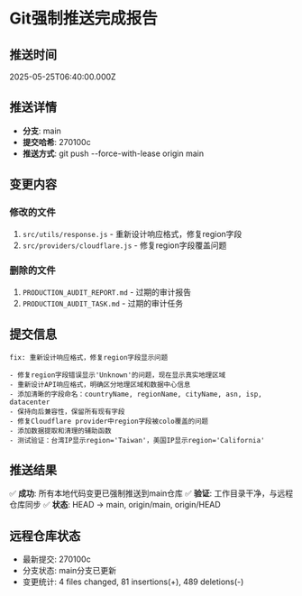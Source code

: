 # Git强制推送完成报告

## 推送时间
2025-05-25T06:40:00.000Z

## 推送详情
- **分支**: main
- **提交哈希**: 270100c
- **推送方式**: git push --force-with-lease origin main

## 变更内容
### 修改的文件
1. `src/utils/response.js` - 重新设计响应格式，修复region字段
2. `src/providers/cloudflare.js` - 修复region字段覆盖问题

### 删除的文件
1. `PRODUCTION_AUDIT_REPORT.md` - 过期的审计报告
2. `PRODUCTION_AUDIT_TASK.md` - 过期的审计任务

## 提交信息
```
fix: 重新设计响应格式，修复region字段显示问题

- 修复region字段错误显示'Unknown'的问题，现在显示真实地理区域
- 重新设计API响应格式，明确区分地理区域和数据中心信息  
- 添加清晰的字段命名：countryName, regionName, cityName, asn, isp, datacenter
- 保持向后兼容性，保留所有现有字段
- 修复Cloudflare provider中region字段被colo覆盖的问题
- 添加数据提取和清理的辅助函数
- 测试验证：台湾IP显示region='Taiwan'，美国IP显示region='California'
```

## 推送结果
✅ **成功**: 所有本地代码变更已强制推送到main仓库
✅ **验证**: 工作目录干净，与远程仓库同步
✅ **状态**: HEAD -> main, origin/main, origin/HEAD

## 远程仓库状态
- 最新提交: 270100c
- 分支状态: main分支已更新
- 变更统计: 4 files changed, 81 insertions(+), 489 deletions(-)
